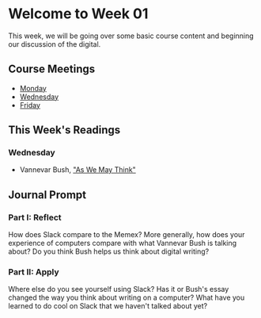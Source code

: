 # Welcome to Week 01

This week, we will be going over some basic course content and beginning our discussion of the digital.

## Course Meetings

* [Monday](day01.md)
* [Wednesday](day02.md)
* [Friday](day03.md)

## This Week's Readings

### Wednesday

* Vannevar Bush, ["As We May Think"](https://www.theatlantic.com/magazine/archive/1945/07/as-we-may-think/303881/)

## Journal Prompt

### Part I: Reflect

How does Slack compare to the Memex? More generally, how does your experience of computers compare with what Vannevar Bush is talking about? Do you think Bush helps us think about digital writing?

### Part II: Apply

Where else do you see yourself using Slack? Has it or Bush's essay changed the way you think about writing on a computer? What have you learned to do cool on Slack that we haven't talked about yet?